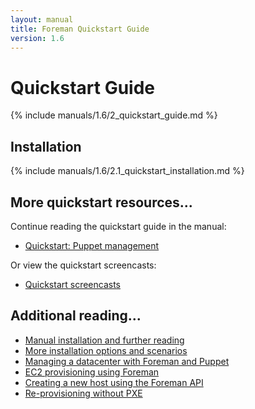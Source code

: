 ```yaml
---
layout: manual
title: Foreman Quickstart Guide
version: 1.6
---
```


# Quickstart Guide

{% include manuals/1.6/2_quickstart_guide.md %}

## Installation

{% include manuals/1.6/2.1_quickstart_installation.md %}

## More quickstart resources...

Continue reading the quickstart guide in the manual:

* [Quickstart: Puppet management](/manuals/1.6/index.html#2.2PuppetManagement)

Or view the quickstart screencasts:

* [Quickstart screencasts](/media.html#screencasts)

## Additional reading...

* [Manual installation and further reading](/manuals/1.6/index.html)
* [More installation options and scenarios](/manuals/1.6/index.html#3.2.2InstallerOptions)
* [Managing a datacenter with Foreman and Puppet](http://engineering.yakaz.com/managing-an-infrastructure-datacenter-with-foreman-and-puppet.html)
* [EC2 provisioning using Foreman](http://blog.theforeman.org/2012/05/ec2-provisioning-using-foreman.html)
* [Creating a new host using the Foreman API](http://blog.theforeman.org/2012/01/creating-new-host-using-foreman-api.html)
* [Re-provisioning without PXE](http://blog.theforeman.org/2012/01/re-provision-host-without-pxeboot.html)
